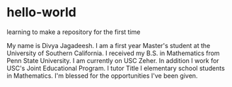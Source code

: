 # hello-world
learning to make a repository for the first time

My name is Divya Jagadeesh. I am a first year Master's student at the University of Southern California. I received my B.S. in Mathematics from Penn State University. I am currently on USC Zeher. In addition I work for USC's Joint Educational Program. I tutor Title I elementary school students in Mathematics. I'm blessed for the opportunities I've been given. 
